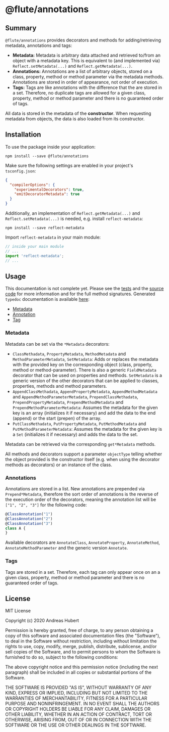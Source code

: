# @flute/annotations

## Summary

`@flute/annotations` provides decorators and methods for adding/retrieving
metadata, annotations and tags:

  * **Metadata:** Metadata is arbitrary data attached and retrieved to/from an
    object with a metadata key. This is equivalent to (and implemented via)
    `Reflect.setMetadata(...)` and `Reflect.getMetadata(...)`.
  * **Annotations:** Annotations are a list of arbitrary objects, stored on
    a class, property, method or method parameter via the metadata methods.
    Annotations are stored in order of appearance, not order of execution.
  * **Tags:** Tags are like annotations with the difference that the are
    stored in a set. Therefore, no duplicate tags are allowed for a given
    class, property, method or method parameter and there is no guaranteed
    order of tags.

All data is stored in the metadata of the
**constructor**. When requesting metadata from objects, the data is also
loaded from its constructor.

## Installation

To use the package inside your application:

```
npm install --save @flute/annotations
```

Make sure the following settings are enabled in your project's `tsconfig.json`:

```json
{
  "compilerOptions": {
    "experimentalDecorators": true,
    "emitDecoratorMetadata": true
  }
}
```

Additionally, an implementation of `Reflect.getMetadata(...)` and `Reflect.setMetadata(...)` 
is needed, e.g. install `reflect-metadata`:

```
npm install --save reflect-metadata
```

Import `reflect-metadata` in your main module:
```typescript
// inside your main module
// ...
import 'reflect-metadata';
// ...
```

## Usage

This documentation is not complete yet. Please see the [tests](src/test/) and the 
[source code](src/main/) for more information and for the full method signatures.
Generated `typedoc` documentation is available [here](docs/generated/index.hml):
  
  * [Metadata](docs/generated/modules/_metadata_.html)
  * [Annotation](docs/generated/modules/_annotations_.html)
  * [Tag](docs/generated/modules/_tag_.html)

### Metadata

Metadata can be set via the `*Metadata` decorators:

  * `ClassMethadata`, `PropertyMetadata`, `MethodMetadata` and `MethodParameterMetadata`,
    `SetMetadata`:
    Adds or replaces the metadata with the provided key on the corresponding object (class, 
    property, method or method-parameter). There is also a generic `FieldMetadata` decorator
    that can be used on properties and methods.
    `SetMetadata` is a generic version of the other decorators that can be applied to classes,
    properties, methods and method parameters.
  * `AppendClassMethadata`, `AppendPropertyMetadata`, `AppendMethodMetadata` and `AppendMethodParameterMetadata`,
    `PrependClassMethadata`, `PrependPropertyMetadata`, `PrependMethodMetadata` and `PrependMethodParameterMetadata`:
    Assumes the metadata for the given key is an array (initializes it if necessary) and
    add the data to the end (append) or the start (prepen) of the array.
  * `PutClassMethadata`, `PutPropertyMetadata`, `PutMethodMetadata` and `PutMethodParameterMetadata`:
    Assumes the metadata for the given key is a `Set` (initializes it if necessary) and
    adds the data to the set.

Metadata can be retrieved via the corresponding `get*Metadata` methods.

All methods and decorators support a parameter `objectType` telling whether the object provided
is the constructor itself (e.g. when using the decorator methods as decorators) or an instance
of the class.

### Annotations

Annotations are stored in a list. New annotations are prepended via `Prepend*Metadata`,
therefore the sort order of annotations is the reverse of the execution order of the
decorators, meaning the annotation list will be `["1", "2", "3"]` for the following code:

```typescript
@ClassAnnotation("1")
@ClassAnnotation("2")
@ClassAnnotation("3")
class A {
}
```

Available decorators are `AnnotateClass`, `AnnotateProperty`, `AnnotateMethod`, `AnnotateMethodParameter`
and the generic version `Annotate`.

### Tags

Tags are stored in a set. Therefore, each tag can only appear once on an a given class, property,
method or method parameter and there is no guaranteed order of tags.

## License

MIT License

Copyright (c) 2020 Andreas Hubert

Permission is hereby granted, free of charge, to any person obtaining a copy of this software and associated documentation files (the "Software"), to deal in the Software without restriction, including without limitation the rights to use, copy, modify, merge, publish, distribute, sublicense, and/or sell copies of the Software, and to permit persons to whom the Software is furnished to do so, subject to the following conditions:

The above copyright notice and this permission notice (including the next paragraph) shall be included in all copies or substantial portions of the Software.

THE SOFTWARE IS PROVIDED "AS IS", WITHOUT WARRANTY OF ANY KIND, EXPRESS OR IMPLIED, INCLUDING BUT NOT LIMITED TO THE WARRANTIES OF MERCHANTABILITY, FITNESS FOR A PARTICULAR PURPOSE AND NONINFRINGEMENT. IN NO EVENT SHALL THE AUTHORS OR COPYRIGHT HOLDERS BE LIABLE FOR ANY CLAIM, DAMAGES OR OTHER LIABILITY, WHETHER IN AN ACTION OF CONTRACT, TORT OR OTHERWISE, ARISING FROM, OUT OF OR IN CONNECTION WITH THE SOFTWARE OR THE USE OR OTHER DEALINGS IN THE SOFTWARE.